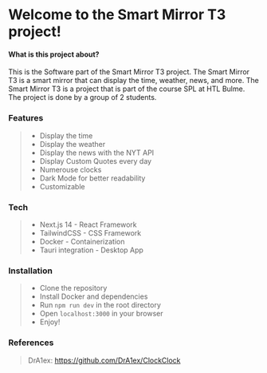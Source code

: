 

# Welcome to the Smart Mirror T3 project!
 
#### What is this project about?

This is the Software part of the Smart Mirror T3 project. The Smart Mirror T3 is a smart mirror that can display the time, weather, news, and more. The Smart Mirror T3 is a project that is part of the course SPL at HTL Bulme. The project is done by a group of 2 students.
  
      

### Features
> - Display the time
> - Display the weather
> - Display the news with the NYT API
> - Display Custom Quotes every day
> - Numerouse clocks 
> - Dark Mode for better readability
> - Customizable


### Tech
> - Next.js 14 - React Framework
> - TailwindCSS - CSS Framework
> - Docker - Containerization
> - Tauri integration - Desktop App

### Installation
> - Clone the repository
> - Install Docker and dependencies 
> - Run `npm run dev` in the root directory
> - Open `localhost:3000` in your browser
> - Enjoy!


### References 
> DrA1ex: https://github.com/DrA1ex/ClockClock 

